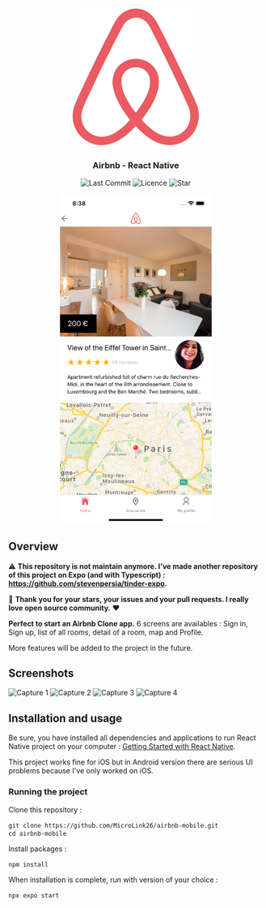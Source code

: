 <h1 align="center">
<img
		width="250"
		alt="Airbnb Clone - React Native"
		src="https://github.com/MicroLink26/airbnb-mobile/blob/main/preview/logo.png">
</h1>
<h3 align="center">
	Airbnb - React Native
</h3>

<p align="center">
	<img alt="Last Commit" src="https://img.shields.io/github/last-commit/MicroLink26/airbnb-mobile.svg?style=flat-square">
	<img alt="Licence" src="https://img.shields.io/github/license/MicroLink26/airbnb-mobile.svg?style=flat-square">
	<img alt="Star" src="https://img.shields.io/badge/you%20like%20%3F-STAR%20ME-blue.svg?style=flat-square">
</p>

<p align="center">
	<img src="https://github.com/MicroLink26/airbnb-mobile/blob/main/preview/airbnb-preview.png" width="300">
</p>

## Overview

⚠️ **This repository is not maintain anymore. I've made another repository of this project on Expo (and with Typescript) : https://github.com/stevenpersia/tinder-expo.**

👏 **Thank you for your stars, your issues and your pull requests. I really love open source community.** ❤️

**Perfect to start an Airbnb Clone app.** 6 screens are availables : Sign in, Sign up, list of all rooms, detail of a room, map and Profile.

More features will be added to the project in the future.

## Screenshots

<img
		width="210"
		alt="Capture 1"
		src="https://github.com/stevenpersia/tinder-react-native/blob/master/preview/capture-1.png">
<img
		width="210"
		alt="Capture 2"
		src="https://github.com/stevenpersia/tinder-react-native/blob/master/preview/capture-2.png">
<img
		width="210"
		alt="Capture 3"
		src="https://github.com/stevenpersia/tinder-react-native/blob/master/preview/capture-3.png">
<img
		width="210"
		alt="Capture 4"
		src="https://github.com/stevenpersia/tinder-react-native/blob/master/preview/capture-4.png">

## Installation and usage

Be sure, you have installed all dependencies and applications to run React Native project on your computer : [Getting Started with React Native](https://facebook.github.io/react-native/docs/getting-started).

This project works fine for iOS but in Android version there are serious UI problems because I've only worked on iOS.

### Running the project

Clone this repository :

```
git clone https://github.com/MicroLink26/airbnb-mobile.git
cd airbnb-mobile
```

Install packages :

```
npm install
```

When installation is complete, run with version of your choice :

```bash
npx expo start
```
